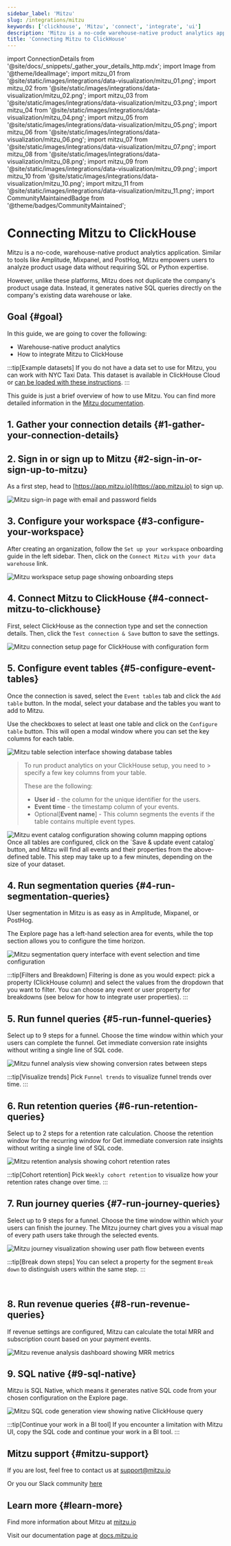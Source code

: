 ```yaml
---
sidebar_label: 'Mitzu'
slug: /integrations/mitzu
keywords: ['clickhouse', 'Mitzu', 'connect', 'integrate', 'ui']
description: 'Mitzu is a no-code warehouse-native product analytics application.'
title: 'Connecting Mitzu to ClickHouse'
---
```


import ConnectionDetails from '@site/docs/_snippets/_gather_your_details_http.mdx';
import Image from '@theme/IdealImage';
import mitzu_01 from '@site/static/images/integrations/data-visualization/mitzu_01.png';
import mitzu_02 from '@site/static/images/integrations/data-visualization/mitzu_02.png';
import mitzu_03 from '@site/static/images/integrations/data-visualization/mitzu_03.png';
import mitzu_04 from '@site/static/images/integrations/data-visualization/mitzu_04.png';
import mitzu_05 from '@site/static/images/integrations/data-visualization/mitzu_05.png';
import mitzu_06 from '@site/static/images/integrations/data-visualization/mitzu_06.png';
import mitzu_07 from '@site/static/images/integrations/data-visualization/mitzu_07.png';
import mitzu_08 from '@site/static/images/integrations/data-visualization/mitzu_08.png';
import mitzu_09 from '@site/static/images/integrations/data-visualization/mitzu_09.png';
import mitzu_10 from '@site/static/images/integrations/data-visualization/mitzu_10.png';
import mitzu_11 from '@site/static/images/integrations/data-visualization/mitzu_11.png';
import CommunityMaintainedBadge from '@theme/badges/CommunityMaintained';

# Connecting Mitzu to ClickHouse

<CommunityMaintainedBadge/>

Mitzu is a no-code, warehouse-native product analytics application. Similar to tools like Amplitude, Mixpanel, and PostHog, Mitzu empowers users to analyze product usage data without requiring SQL or Python expertise.

However, unlike these platforms, Mitzu does not duplicate the company's product usage data. Instead, it generates native SQL queries directly on the company's existing data warehouse or lake.

## Goal \{#goal}

In this guide, we are going to cover the following:

- Warehouse-native product analytics
- How to integrate Mitzu to ClickHouse

:::tip[Example datasets]
If you do not have a data set to use for Mitzu, you can work with NYC Taxi Data.
This dataset is available in ClickHouse Cloud or [can be loaded with these instructions](/getting-started/example-datasets/nyc-taxi).
:::

This guide is just a brief overview of how to use Mitzu. You can find more detailed information in the [Mitzu documentation](https://docs.mitzu.io/).

## 1. Gather your connection details \{#1-gather-your-connection-details}

<ConnectionDetails />

## 2. Sign in or sign up to Mitzu \{#2-sign-in-or-sign-up-to-mitzu}

As a first step, head to [https://app.mitzu.io](https://app.mitzu.io) to sign up.

<Image size="lg" img={mitzu_01} alt="Mitzu sign-in page with email and password fields" border />

## 3. Configure your workspace \{#3-configure-your-workspace}

After creating an organization, follow the `Set up your workspace` onboarding guide in the left sidebar. Then, click on the `Connect Mitzu with your data warehouse` link.

<Image size="lg" img={mitzu_02} alt="Mitzu workspace setup page showing onboarding steps" border />

## 4. Connect Mitzu to ClickHouse \{#4-connect-mitzu-to-clickhouse}

First, select ClickHouse as the connection type and set the connection details. Then, click the `Test connection & Save` button to save the settings.

<Image size="lg" img={mitzu_03} alt="Mitzu connection setup page for ClickHouse with configuration form" border />

## 5. Configure event tables \{#5-configure-event-tables}

Once the connection is saved, select the `Event tables` tab and click the `Add table` button. In the modal, select your database and the tables you want to add to Mitzu.

Use the checkboxes to select at least one table and click on the `Configure table` button. This will open a modal window where you can set the key columns for each table.

<Image size="lg" img={mitzu_04} alt="Mitzu table selection interface showing database tables" border />
<br/>

> To run product analytics on your ClickHouse setup, you need to > specify a few key columns from your table.
>
> These are the following:
>
> - **User id** - the column for the unique identifier for the users.
> - **Event time** - the timestamp column of your events.
> - Optional[**Event name**] - This column segments the events if the table contains multiple event types.

<Image size="lg" img={mitzu_05} alt="Mitzu event catalog configuration showing column mapping options" border />
<br/>
Once all tables are configured, click on the `Save & update event catalog` button, and  Mitzu will find all events and their properties from the above-defined table. This step may take up to a few minutes, depending on the size of your dataset.

## 4. Run segmentation queries \{#4-run-segmentation-queries}

User segmentation in Mitzu is as easy as in Amplitude, Mixpanel, or PostHog.

The Explore page has a left-hand selection area for events, while the top section allows you to configure the time horizon.

<Image size="lg" img={mitzu_06} alt="Mitzu segmentation query interface with event selection and time configuration" border />

<br/>

:::tip[Filters and Breakdown]
Filtering is done as you would expect: pick a property (ClickHouse column) and select the values from the dropdown that you want to filter.
You can choose any event or user property for breakdowns (see below for how to integrate user properties).
:::

## 5. Run funnel queries \{#5-run-funnel-queries}

Select up to 9 steps for a funnel. Choose the time window within which your users can complete the funnel.
Get immediate conversion rate insights without writing a single line of SQL code.

<Image size="lg" img={mitzu_07} alt="Mitzu funnel analysis view showing conversion rates between steps" border />

<br/>

:::tip[Visualize trends]
Pick `Funnel trends` to visualize funnel trends over time.
:::

## 6. Run retention queries \{#6-run-retention-queries}

Select up to 2 steps for a retention rate calculation. Choose the retention window for the recurring window for
Get immediate conversion rate insights without writing a single line of SQL code.

<Image size="lg" img={mitzu_08} alt="Mitzu retention analysis showing cohort retention rates" border />

<br/>

:::tip[Cohort retention]
Pick `Weekly cohort retention` to visualize how your retention rates change over time.
:::


## 7. Run journey queries \{#7-run-journey-queries}
Select up to 9 steps for a funnel. Choose the time window within which your users can finish the journey. The Mitzu journey chart gives you a visual map of every path users take through the selected events.

<Image size="lg" img={mitzu_09} alt="Mitzu journey visualization showing user path flow between events" border />
<br/>

:::tip[Break down steps]
You can select a property for the segment `Break down` to distinguish users within the same step.
:::

<br/>

## 8. Run revenue queries \{#8-run-revenue-queries}
If revenue settings are configured, Mitzu can calculate the total MRR and subscription count based on your payment events.

<Image size="lg" img={mitzu_10} alt="Mitzu revenue analysis dashboard showing MRR metrics" border />

## 9. SQL native \{#9-sql-native}

Mitzu is SQL Native, which means it generates native SQL code from your chosen configuration on the Explore page.

<Image size="lg" img={mitzu_11} alt="Mitzu SQL code generation view showing native ClickHouse query" border />

<br/>

:::tip[Continue your work in a BI tool]
If you encounter a limitation with Mitzu UI, copy the SQL code and continue your work in a BI tool.
:::

## Mitzu support \{#mitzu-support}

If you are lost, feel free to contact us at [support@mitzu.io](email://support@mitzu.io)

Or you our Slack community [here](https://join.slack.com/t/mitzu-io/shared_invite/zt-1h1ykr93a-_VtVu0XshfspFjOg6sczKg)

## Learn more \{#learn-more}

Find more information about Mitzu at [mitzu.io](https://mitzu.io)

Visit our documentation page at [docs.mitzu.io](https://docs.mitzu.io)

